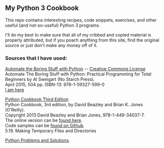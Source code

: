 ## My Python 3 Cookbook  

This repo contains interesting recipes, code snippets, exercises, and other useful (and not-so-useful) Python 3 programs.  

I'll do my best to make sure that all of my cribbed and copied material is properly attributed, but if you poach anything from this site, find the original source or just don't make any money off of it.  

### Sources that I have used:

[Automate the Boring Stuff with Python](https://automatetheboringstuff.com/) -- [Creative Commons License](https://creativecommons.org/licenses/by-nc-sa/4.0/)  
Automate The Boring Stuff with Python: Practical Programming for Total Beginners by Al Sweigart (No Starch Press).  
April 2015, 504 pp. ISBN-13: 978-1-59327-599-0  
[I am here](https://automatetheboringstuff.com/chapter2/)

[Python Cookbook Third Edition](http://www.onlineprogrammingbooks.com/python-cookbook-third-edition/)  
Python Cookbook, 3rd edition, by David Beazley and Brian K. Jones (O’Reilly).  
Copyright 2013 David Beazley and Brian Jones, 978-1-449-34037-7.  
The online version can be [found here](http://chimera.labs.oreilly.com/books/1230000000393/index.html).  
Code samples can be [found on Github](https://github.com/dabeaz/python-cookbook).  
5.19. Making Temporary Files and Directories  

[Python Problems and Solutions](http://www.sanfoundry.com/python-problems-solutions/).
